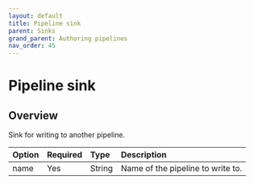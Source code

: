 ```yaml
---
layout: default
title: Pipeline sink
parent: Sinks
grand_parent: Authoring pipelines
nav_order: 45
---
```


# Pipeline sink

## Overview

Sink for writing to another pipeline.

Option | Required | Type | Description
:--- | :--- | :--- | :---
name | Yes | String | Name of the pipeline to write to.

<!--- ## Configuration

Content will be added to this section.

## Metrics

Content will be added to this section. --->